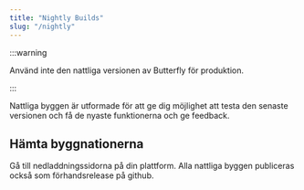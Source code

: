 ```yaml
---
title: "Nightly Builds"
slug: "/nightly"
---
```


:::warning

Använd inte den nattliga versionen av Butterfly för produktion.

:::

Nattliga byggen är utformade för att ge dig möjlighet att testa den senaste versionen och få de nyaste funktionerna och ge feedback.

## Hämta byggnationerna

Gå till nedladdningssidorna på din plattform. Alla nattliga byggen publiceras också som förhandsrelease på github.
